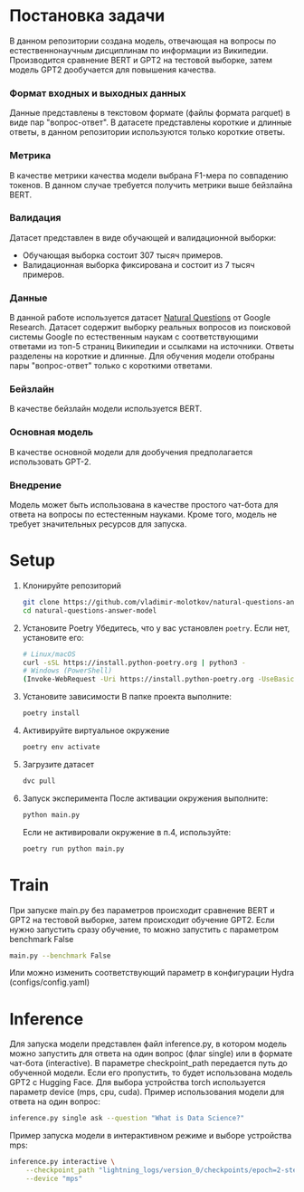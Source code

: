 # Постановка задачи
В данном репозитории создана модель, отвечающая на вопросы по естественнонаучным дисциплинам по информации из Википедии.
Производится сравнение BERT и GPT2 на тестовой выборке, затем модель GPT2 дообучается для повышения качества.

### Формат входных и выходных данных
Данные представлены в текстовом формате (файлы формата parquet) в виде пар "вопрос-ответ". В датасете представлены короткие и длинные ответы, в данном репозитории используются только короткие ответы.

### Метрика
В качестве метрики качества модели выбрана F1-мера по совпадению токенов. В данном случае требуется получить метрики выше бейзлайна BERT.

### Валидация
Датасет представлен в виде обучающей и валидационной выборки:
- Обучающая выборка состоит 307 тысяч примеров.
- Валидационная выборка фиксирована и состоит из 7 тысяч примеров.

### Данные
В данной работе используется датасет [Natural Questions](https://huggingface.co/datasets/google-research-datasets/natural_questions) от Google Research.
Датасет содержит выборку реальных вопросов из поисковой системы Google по естественным наукам с соответствующими ответами из топ-5 страниц Википедии и ссылками на источники. Ответы разделены на короткие и длинные. Для обучения модели отобраны пары "вопрос-ответ" только с короткими ответами.

### Бейзлайн
В качестве бейзлайн модели используется BERT.

### Основная модель
В качестве основной модели для дообучения предполагается использовать GPT-2.

### Внедрение
Модель может быть использована в качестве простого чат-бота для ответа на вопросы по естестенным науками. Кроме того, модель не требует значительных ресурсов для запуска.

# Setup
1. Клонируйте репозиторий
   ```bash
   git clone https://github.com/vladimir-molotkov/natural-questions-answer-model.git
   cd natural-questions-answer-model
   ```
3. Установите Poetry
   Убедитесь, что у вас установлен `poetry`. Если нет, установите его:
   ```bash
   # Linux/macOS
   curl -sSL https://install.python-poetry.org | python3 -
   # Windows (PowerShell)
   (Invoke-WebRequest -Uri https://install.python-poetry.org -UseBasicParsing).Content | py -
   ```
4. Установите зависимости
   В папке проекта выполните:
   ```bash
   poetry install
   ```
5. Активируйте виртуальное окружение
   ```bash
   poetry env activate
   ```
6. Загрузите датасет
   ```bash
   dvc pull
   ```
7. Запуск эксперимента
   После активации окружения выполните:
   ```bash
   python main.py
   ```
   Если не активировали окружение в п.4, используйте:
   ```bash
   poetry run python main.py
   ```

# Train
При запуске main.py без параметров происходит сравнение BERT и GPT2 на тестовой выборке, затем происходит обучение GPT2. Если нужно запустить сразу обучение, то можно запустить с параметром benchmark False
```bash
main.py --benchmark False
```
Или можно изменить соответствующий параметр в конфигурации Hydra (configs/config.yaml)

# Inference
Для запуска модели представлен файл inference.py, в котором модель можно запустить для ответа на один вопрос (флаг single) или в формате чат-бота (interactive). В параметре checkpoint_path передается путь до обученной модели. Если его пропустить, то будет использована модель GPT2 с Hugging Face. Для выбора устройства torch используется параметр device (mps, cpu, cuda). Пример использования модели для ответа на один вопрос:
```bash
inference.py single ask --question "What is Data Science?"
```
Пример запуска модели в интерактивном режиме и выборе устройства mps:
```bash
inference.py interactive \
    --checkpoint_path "lightning_logs/version_0/checkpoints/epoch=2-step=100.ckpt" \
    --device "mps"
```

